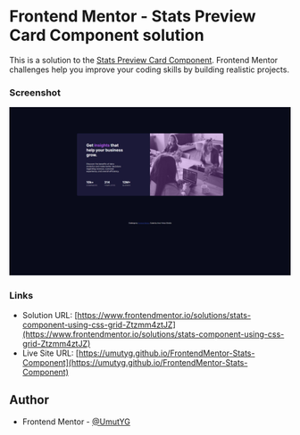 # Frontend Mentor - Stats Preview Card Component solution

This is a solution to the [Stats Preview Card Component](https://www.frontendmentor.io/challenges/stats-preview-card-component-8JqbgoU62). Frontend Mentor challenges help you improve your coding skills by building realistic projects.

### Screenshot

![](./screenshot.png)

### Links

-   Solution URL: [https://www.frontendmentor.io/solutions/stats-component-using-css-grid-Ztzmm4ztJZ](https://www.frontendmentor.io/solutions/stats-component-using-css-grid-Ztzmm4ztJZ)
-   Live Site URL: [https://umutyg.github.io/FrontendMentor-Stats-Component](https://umutyg.github.io/FrontendMentor-Stats-Component)

## Author

-   Frontend Mentor - [@UmutYG](https://www.frontendmentor.io/profile/UmutYG)
